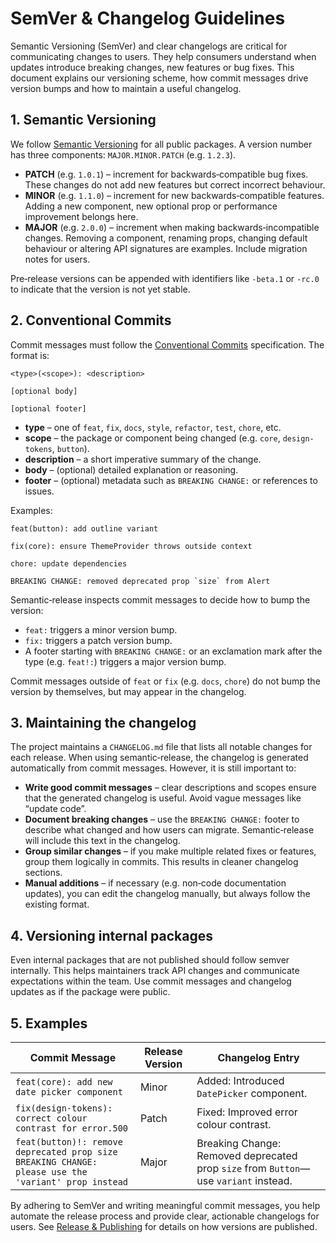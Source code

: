 # SemVer & Changelog Guidelines

Semantic Versioning (SemVer) and clear changelogs are critical for communicating changes to users.  They help consumers understand when updates introduce breaking changes, new features or bug fixes.  This document explains our versioning scheme, how commit messages drive version bumps and how to maintain a useful changelog.

## 1. Semantic Versioning

We follow [Semantic Versioning](https://semver.org/) for all public packages.  A version number has three components: `MAJOR.MINOR.PATCH` (e.g. `1.2.3`).

* **PATCH** (e.g. `1.0.1`) – increment for backwards‑compatible bug fixes.  These changes do not add new features but correct incorrect behaviour.
* **MINOR** (e.g. `1.1.0`) – increment for new backwards‑compatible features.  Adding a new component, new optional prop or performance improvement belongs here.
* **MAJOR** (e.g. `2.0.0`) – increment when making backwards‑incompatible changes.  Removing a component, renaming props, changing default behaviour or altering API signatures are examples.  Include migration notes for users.

Pre‑release versions can be appended with identifiers like `-beta.1` or `-rc.0` to indicate that the version is not yet stable.

## 2. Conventional Commits

Commit messages must follow the [Conventional Commits](https://www.conventionalcommits.org/) specification.  The format is:

```
<type>(<scope>): <description>

[optional body]

[optional footer]
```

* **type** – one of `feat`, `fix`, `docs`, `style`, `refactor`, `test`, `chore`, etc.
* **scope** – the package or component being changed (e.g. `core`, `design-tokens`, `button`).
* **description** – a short imperative summary of the change.
* **body** – (optional) detailed explanation or reasoning.
* **footer** – (optional) metadata such as `BREAKING CHANGE:` or references to issues.

Examples:

```
feat(button): add outline variant

fix(core): ensure ThemeProvider throws outside context

chore: update dependencies

BREAKING CHANGE: removed deprecated prop `size` from Alert
```

Semantic‑release inspects commit messages to decide how to bump the version:

* `feat:` triggers a minor version bump.
* `fix:` triggers a patch version bump.
* A footer starting with `BREAKING CHANGE:` or an exclamation mark after the type (e.g. `feat!:`) triggers a major version bump.

Commit messages outside of `feat` or `fix` (e.g. `docs`, `chore`) do not bump the version by themselves, but may appear in the changelog.

## 3. Maintaining the changelog

The project maintains a `CHANGELOG.md` file that lists all notable changes for each release.  When using semantic‑release, the changelog is generated automatically from commit messages.  However, it is still important to:

* **Write good commit messages** – clear descriptions and scopes ensure that the generated changelog is useful.  Avoid vague messages like “update code”.
* **Document breaking changes** – use the `BREAKING CHANGE:` footer to describe what changed and how users can migrate.  Semantic‑release will include this text in the changelog.
* **Group similar changes** – if you make multiple related fixes or features, group them logically in commits.  This results in cleaner changelog sections.
* **Manual additions** – if necessary (e.g. non‑code documentation updates), you can edit the changelog manually, but always follow the existing format.

## 4. Versioning internal packages

Even internal packages that are not published should follow semver internally.  This helps maintainers track API changes and communicate expectations within the team.  Use commit messages and changelog updates as if the package were public.

## 5. Examples

| Commit Message | Release Version | Changelog Entry |
|---------------|----------------|----------------|
| `feat(core): add new date picker component` | Minor | Added: Introduced `DatePicker` component. |
| `fix(design-tokens): correct colour contrast for error.500` | Patch | Fixed: Improved error colour contrast. |
| `feat(button)!: remove deprecated prop size`<br>`BREAKING CHANGE: please use the 'variant' prop instead` | Major | Breaking Change: Removed deprecated prop `size` from `Button`—use `variant` instead. |

By adhering to SemVer and writing meaningful commit messages, you help automate the release process and provide clear, actionable changelogs for users.  See [Release & Publishing](release_publish.md) for details on how versions are published.
